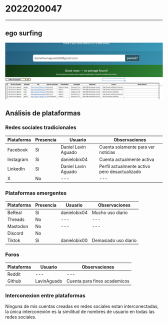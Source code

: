 # 2022020047
---
## ego surfing
![Have i been pwned](Haveibeenpwned.jpg)
![Egosurfing](fotoexcel.jpg)

## Análisis de plataformas

### Redes sociales tradicionales

| Plataforma | Presencia | Usuario                 | Observaciones                                      |
|------------|----------|-------------------------|----------------------------------------------------|
| Facebook   | Sí       | Daniel Lavin Aguado     | Cuenta solamente para ver noticias                |
| Instagram  | Sí       | danielobix04            | Cuenta actualmente activa                         |
| LinkedIn   | Sí       | Daniel Lavin Aguado     | Perfil actualmente activo pero desactualizado     |
| X          | No       |        ---              |                 ---                               |

### Plataformas emergentes

| Plataforma | Presencia | Usuario            | Observaciones          |
|------------|----------|--------------------|------------------------|
| BeReal     | Sí       | danielobix04       | Mucho uso diario      |
| Threads    | No       | ---                | ---                    |
| Mastodon   | No       | ---                | ---                    |
| Discord    | No       |                    |                       |
| Tiktok     | Sí       | danielobix00       | Demasiado uso diario  |

### Foros

| Plataforma | Usuario                 | Observaciones|
|------------|----------|-------------------------|
| Reddit   |  ---    | ---     |
| Github          | LavinAguado          | Cuenta para fines academicos  |

### Interconexion entre plataformas

Ninguna de mis cuentas creadas en redes sociales estan interconectadas, la única interconexión es la similitud de nombres de usuario en todas las redes sociales.

